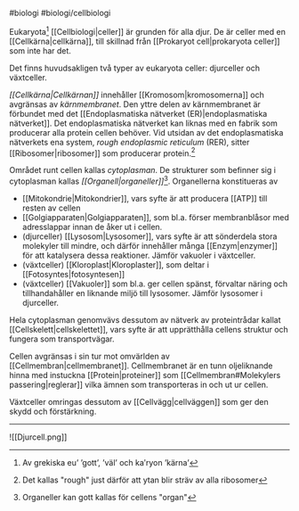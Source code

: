 #biologi #biologi/cellbiologi

Eukaryota[^1] [[Cellbiologi|celler]] är grunden för alla djur. De är celler med en [[Cellkärna|cellkärna]], till skillnad från [[Prokaryot cell|prokaryota celler]] som inte har det.

Det finns huvudsakligen två typer av eukaryota celler: djurceller och växtceller.

*[[Cellkärna|Cellkärnan]]* innehåller [[Kromosom|kromosomerna]] och avgränsas av *kärnmembranet*. Den yttre delen av kärnmembranet är förbundet med det [[Endoplasmatiska nätverket (ER)|endoplasmatiska nätverket]]. Det endoplasmatiska nätverket kan liknas med en fabrik som producerar alla protein cellen behöver. Vid utsidan av det endoplasmatiska nätverkets ena system, *rough endoplasmic reticulum* (RER), sitter [[Ribosomer|ribosomer]] som producerar protein.[^3]

Området runt cellen kallas *cytoplasman*. De strukturer som befinner sig i cytoplasman kallas *[[Organell|organeller]]*[^2]. Organellerna konstitueras av
- [[Mitokondrie|Mitokondrier]], vars syfte är att producera [[ATP]] till resten av cellen
- [[Golgiapparaten|Golgiapparaten]], som bl.a. förser membranblåsor med adresslappar innan de åker ut i cellen.
- (djurceller) [[Lysosom|Lysosomer]], vars syfte är att sönderdela stora molekyler till mindre, och därför innehåller många [[Enzym|enzymer]] för att katalysera dessa reaktioner. Jämför vakuoler i växtceller.
- (växtceller) [[Kloroplast|Kloroplaster]], som deltar i [[Fotosyntes|fotosyntesen]]
- (växtceller) [[Vakuoler]] som bl.a. ger cellen spänst, förvaltar näring och tillhandahåller en liknande miljö till lysosomer. Jämför lysosomer i djurceller.

Hela cytoplasman genomvävs dessutom av nätverk av proteintrådar kallat [[Cellskelett|cellskelettet]], vars syfte är att upprätthålla cellens struktur och fungera som transportvägar.

Cellen avgränsas i sin tur mot omvärlden av [[Cellmembran|cellmembranet]]. Cellmembranet är en tunn oljeliknande hinna med instuckna [[Protein|proteiner]] som [[Cellmembran#Molekylers passering|reglerar]] vilka ämnen som transporteras in och ut ur cellen.

Växtceller omringas dessutom av [[Cellvägg|cellväggen]] som ger den skydd och förstärkning.

[^1]: Av grekiska eu’ ’gott’, ’väl’ och kaʹryon ’kärna’
[^2]: Organeller kan gott kallas för cellens "organ"
[^3]: Det kallas "rough" just därför att ytan blir sträv av alla ribosomer

---

![[Djurcell.png]]

